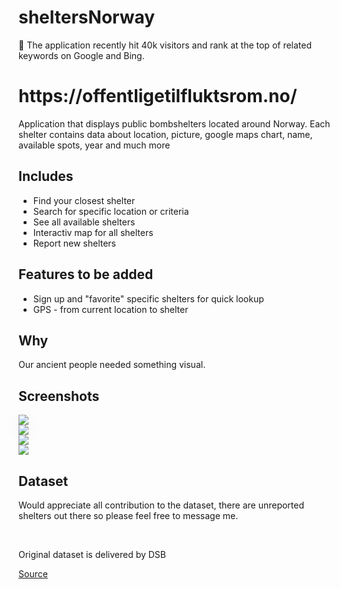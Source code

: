 # sheltersNorway
💅 The application recently hit 40k visitors and rank at the top of related keywords on Google and Bing.

<h1>https://offentligetilfluktsrom.no/</h1>
<p>Application that displays public bombshelters located around Norway. Each shelter contains data about location, picture, google maps chart, name, available spots, year and much more</p>

## Includes
<ul>
  <li>Find your closest shelter</li>
  <li>Search for specific location or criteria</li>
  <li>See all available shelters</li>
  <li>Interactiv map for all shelters</li>
  <li>Report new shelters</li>
</ul>

## Features to be added
<ul>
  <li>Sign up and "favorite" specific shelters for quick lookup</li>
  <li>GPS - from current location to shelter</li>
</ul>

## Why
<p>Our ancient people needed something visual.</p>

## Screenshots
<img src="https://github.com/sanderhelleso/sheltersNorway/blob/master/public/img/github/screenshot1.jpg" style="box-shadow: 0px 9px 28px rgba(0, 0, 0, 0.09)">
<br>
<img src="https://github.com/sanderhelleso/sheltersNorway/blob/master/public/img/github/screenshot2.jpg">
<br>
<img src="https://github.com/sanderhelleso/sheltersNorway/blob/master/public/img/github/screenshot3.jpg">
<br>
<img src="https://github.com/sanderhelleso/sheltersNorway/blob/master/public/img/github/screenshot4.jpg">

## Dataset
<p>Would appreciate all contribution to the dataset, there are unreported shelters out there so please feel free to message me.</p>
<br>
<p>Original dataset is delivered by DSB</p> <a href="https://data.norge.no/data/direktoratet-samfunnssikkerhet-og-beredskap/offentlige-tilfluktsrom-i-norge"> Source</a>
